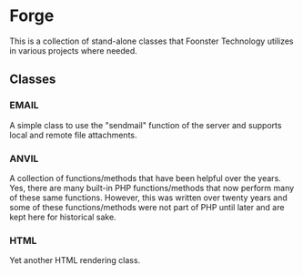 # Forge

This is a collection of stand-alone classes that Foonster Technology  utilizes in various projects where needed.  

## Classes

### EMAIL

A simple class to use the "sendmail" function of the server and supports
local and remote file attachments.

### ANVIL

A collection of functions/methods that have been helpful over the years. Yes, 
there are many built-in PHP functions/methods that now perform many of these same functions.  However, this was written over twenty years and some of these functions/methods were not part of PHP until later and are kept here for historical sake.

### HTML

Yet another HTML rendering class.
